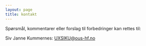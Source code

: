 ```yaml
---
layout: page
title: kontakt
---
```






Spørsmål, kommentarer eller forslag til forbedringer kan rettes til:

Siv Janne Kummernes: UXSIKU@ous-hf.no
